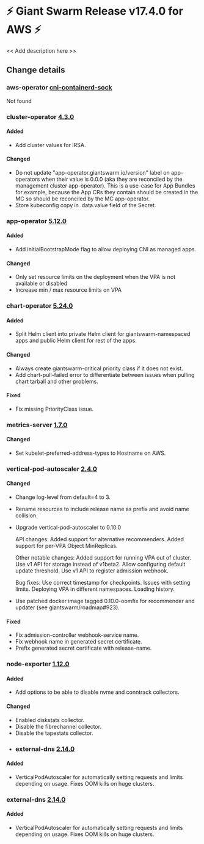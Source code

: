 # :zap: Giant Swarm Release v17.4.0 for AWS :zap:

<< Add description here >>

## Change details


### aws-operator [cni-containerd-sock](https://github.com/giantswarm/aws-operator/releases/tag/vcni-containerd-sock)

Not found


### cluster-operator [4.3.0](https://github.com/giantswarm/cluster-operator/releases/tag/v4.3.0)

#### Added
- Add cluster values for IRSA.

#### Changed
- Do not update "app-operator.giantswarm.io/version" label on app-operators when their value is 0.0.0 (aka they are reconciled by the management cluster app-operator). This is a use-case for App Bundles for example, because the App CRs they contain should be created in the MC so should be reconciled by the MC app-operator.
- Store kubeconfig copy in .data.value field of the Secret.


### app-operator [5.12.0](https://github.com/giantswarm/app-operator/releases/tag/v5.12.0)

#### Added
- Add initialBootstrapMode flag to allow deploying CNI as managed apps.

#### Changed
- Only set resource limits on the deployment when the VPA is not available or disabled
- Increase min / max resource limits on VPA


### chart-operator [5.24.0](https://github.com/giantswarm/chart-operator/releases/tag/v2.24.0)

#### Added
- Split Helm client into private Helm client for giantswarm-namespaced apps and public Helm client for rest of the apps.

#### Changed
- Always create giantswarm-critical priority class if it does not exist.
- Add chart-pull-failed error to differentiate between issues when pulling chart tarball and other problems.

#### Fixed
- Fix missing PriorityClass issue.


### metrics-server [1.7.0](https://github.com/giantswarm/metrics-server-app/releases/tag/v1.7.0)

#### Changed
- Set kubelet-preferred-address-types to Hostname on AWS.


### vertical-pod-autoscaler [2.4.0](https://github.com/giantswarm/vertical-pod-autoscaler-app/releases/tag/v2.4.0)

#### Changed
- Change log-level from default=4 to 3.
- Rename resources to include release name as prefix and avoid name collision.
- Upgrade vertical-pod-autoscaler to 0.10.0

    API changes:
    Added support for alternative recommenders.
    Added support for per-VPA Object MinReplicas.

    Other notable changes:
    Added support for running VPA out of cluster.
    Use v1 API for storage instead of v1beta2.
    Allow configuring default update threshold.
    Use v1 API to register admission webhook.

    Bug fixes:
    Use correct timestamp for checkpoints.
    Issues with setting limits.
    Deploying VPA in different namespaces.
    Loading history.

- Use patched docker image tagged 0.10.0-oomfix for recommender and updater (see giantswarm/roadmap#923).

#### Fixed
- Fix admission-controller webhook-service name.
- Fix webhook name in generated secret certificate.
- Prefix generated secret certificate with release-name.


### node-exporter [1.12.0](https://github.com/giantswarm/node-exporter-app/releases/tag/v1.12.0)

#### Added
- Add options to be able to disable nvme and conntrack collectors.

#### Changed
- Enabled diskstats collector.
- Disable the fibrechannel collector.
- Disable the tapestats collector.
- ### external-dns [2.14.0](https://github.com/giantswarm/external-dns-app/releases/tag/v2.14.0)

#### Added
- VerticalPodAutoscaler for automatically setting requests and limits depending on usage. Fixes OOM kills on huge clusters.


### external-dns [2.14.0](https://github.com/giantswarm/external-dns-app/releases/tag/v2.14.0)

#### Added
- VerticalPodAutoscaler for automatically setting requests and limits depending on usage. Fixes OOM kills on huge clusters.


